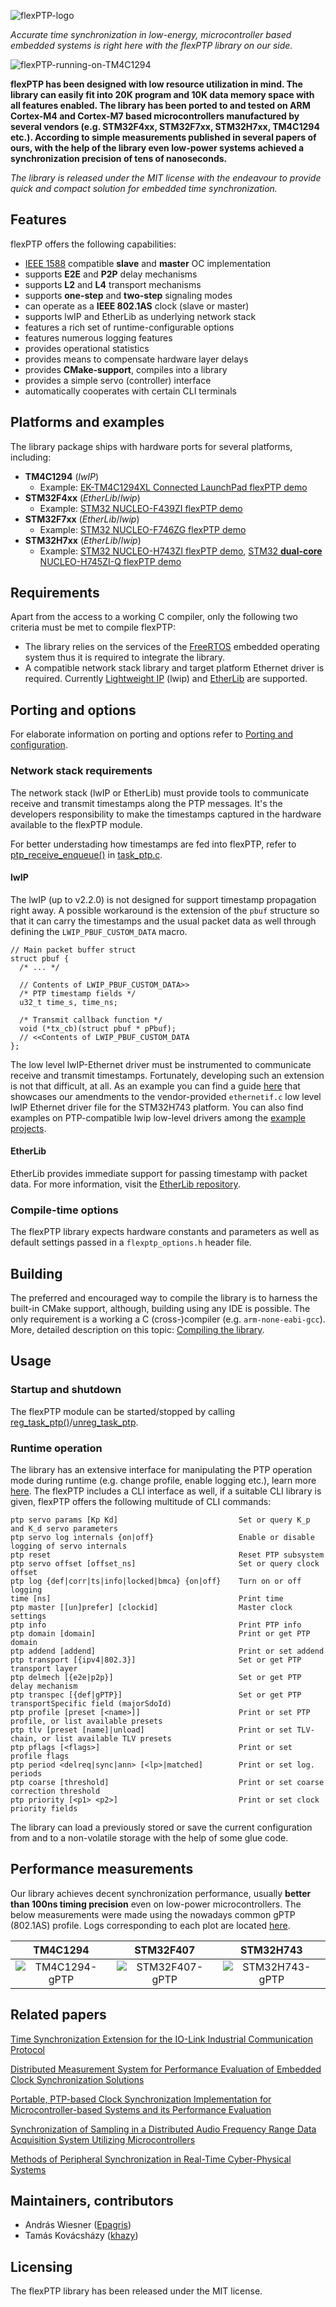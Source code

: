 ![flexPTP-logo](manual/media/flexPTP_logo_long.png)

*Accurate time synchronization in low-energy, microcontroller based embedded systems is right here with the flexPTP library on our side.*

![flexPTP-running-on-TM4C1294](manual/media/TIVA.gif)

**flexPTP has been designed with low resource utilization in mind. The library can easily fit into 20K program and 10K data memory space with all features enabled. The library has been ported to and tested on ARM Cortex-M4 and Cortex-M7 based microcontrollers manufactured by several vendors (e.g. STM32F4xx, STM32F7xx, STM32H7xx, TM4C1294 etc.). According to simple measurements published in several papers of ours, with the help of the library even low-power systems achieved a synchronization precision of tens of nanoseconds.**

*The library is released under the MIT license with the endeavour to provide quick and compact solution for embedded time synchronization.*

## Features

flexPTP offers the following capabilities:

- [IEEE 1588](https://ieeexplore.ieee.org/document/9120376) compatible **slave** and **master** OC implementation
- supports **E2E** and **P2P** delay mechanisms
- supports **L2** and **L4** transport mechanisms
- supports **one-step** and **two-step** signaling modes
- can operate as a **IEEE 802.1AS** clock (slave or master)
- supports lwIP and EtherLib as underlying network stack
- features a rich set of runtime-configurable options
- features numerous logging features
- provides operational statistics
- provides means to compensate hardware layer delays
- provides **CMake-support**, compiles into a library
- provides a simple servo (controller) interface
- automatically cooperates with certain CLI terminals

## Platforms and examples

The library package ships with hardware ports for several platforms, including:

- **TM4C1294** (_lwIP_)
  - Example: [EK-TM4C1294XL Connected LaunchPad flexPTP demo](https://gitea.epagris.com/epagris/flexPTP-demo-TM4C1294)
- **STM32F4xx** (_EtherLib_/_lwip_)
  - Example: [STM32 NUCLEO-F439ZI flexPTP demo](https://gitea.epagris.com/epagris/flexPTP-demo-NUCLEO-F439ZI.git)
- **STM32F7xx** (_EtherLib_/_lwip_)
  - Example: [STM32 NUCLEO-F746ZG flexPTP demo](https://gitea.epagris.com/epagris/flexPTP-demo-NUCLEO-F746ZG)
- **STM32H7xx** (_EtherLib_/_lwip_)
  - Example: [STM32 NUCLEO-H743ZI flexPTP demo](https://gitea.epagris.com/epagris/flexPTP-demo-NUCLEO-H743ZI2), [STM32 **dual-core** NUCLEO-H745ZI-Q flexPTP demo](https://gitea.epagris.com/epagris/flexPTP-demo-NUCLEO-H745ZI-Q/)

## Requirements

Apart from the access to a working C compiler, only the following two criteria must be met to compile flexPTP:

- The library relies on the services of the [FreeRTOS](https://www.freertos.org/) embedded operating system thus it is required to integrate the library.
- A compatible network stack library and target platform Ethernet driver is required. Currently [Lightweight IP](https://github.com/lwip-tcpip/lwip) (lwip) and [EtherLib](https://gitea.epagris.com/epagris/EtherLib) are supported.

## Porting and options

For elaborate information on porting and options refer to [Porting and configuration](https://epagris.com/dev-docs/flexPTP/porting.html).

### Network stack requirements

The network stack (lwIP or EtherLib) must provide tools to communicate receive and transmit timestamps along the PTP messages. It's the developers responsibility to make the timestamps captured in the hardware available to the flexPTP module.

For better understading how timestamps are fed into flexPTP, refer to [ptp_receive_enqueue()](https://epagris.com/dev-docs/flexPTP/task__ptp_8c.html#a73b5e9841da53dee4d9230d8a418b2ac) in [task_ptp.c](https://epagris.com/dev-docs/flexPTP/task__ptp_8c.html).

#### lwIP

The lwIP (up to v2.2.0) is not designed for support timestamp propagation right away. A possible workaround is the extension of the `pbuf` structure so that it can carry the timestamps and the usual packet data as well through defining the `LWIP_PBUF_CUSTOM_DATA` macro.

~~~~~~~~~~~~~~~~~~~~~~~~~~~~~~~~~~~{c}
// Main packet buffer struct
struct pbuf {
  /* ... */

  // Contents of LWIP_PBUF_CUSTOM_DATA>>
  /* PTP timestamp fields */
  u32_t time_s, time_ns;

  /* Transmit callback function */
  void (*tx_cb)(struct pbuf * pPbuf);
  // <<Contents of LWIP_PBUF_CUSTOM_DATA
};
~~~~~~~~~~~~~~~~~~~~~~~~~~~~~~~~~~~

The low level lwIP-Ethernet driver must be instrumented to communicate receive and transmit timestamps. Fortunately, developing such an extension is not that difficult, at all. As an example you can find a guide [here](https://epagris.com/dev-docs/flexPTP/_h743_ethernetif_modifications.html) that showcases our amendments to the vendor-provided `ethernetif.c` low level lwIP Ethernet driver file for the STM32H743 platform. You can also find examples on PTP-compatible lwip low-level drivers among the [example projects](#platforms-and-examples).

#### EtherLib

EtherLib provides immediate support for passing timestamp with packet data. For more information, visit the [EtherLib repository](https://gitea.epagris.com/epagris/EtherLib).


### Compile-time options

The flexPTP library expects hardware constants and parameters as well as default settings passed in a `flexptp_options.h` header file.

## Building

The preferred and encouraged way to compile the library is to harness the built-in CMake support, although, building using any IDE is possible. The only requirement is a working a C (cross-)compiler (e.g. `arm-none-eabi-gcc`). More, detailed description on this topic: [Compiling the library](https://epagris.com/dev-docs/flexPTP/building.html).

## Usage

### Startup and shutdown

The flexPTP module can be started/stopped by calling [reg_task_ptp()](https://epagris.com/dev-docs/flexPTP/task__ptp_8c.html#a2d483d3c32b3890d8c699018e48e45cd)/[unreg_task_ptp](epagris.com/dev-docs/flexPTP/task__ptp_8c.html#a5fd98059e4c2ec1004c74064e17cbe4c).

### Runtime operation

The library has an extensive interface for manipulating the PTP operation mode during runtime (e.g. change profile, enable logging etc.), learn more [here](https://epagris.com/dev-docs/flexPTP/project_organization.html). The flexPTP includes a CLI interface as well, if a suitable CLI library is given, flexPTP offers the following multitude of CLI commands:

```
ptp servo params [Kp Kd]                           Set or query K_p and K_d servo parameters
ptp servo log internals {on|off}                   Enable or disable logging of servo internals
ptp reset                                          Reset PTP subsystem
ptp servo offset [offset_ns]                       Set or query clock offset
ptp log {def|corr|ts|info|locked|bmca} {on|off}    Turn on or off logging
time [ns]                                          Print time
ptp master [[un]prefer] [clockid]                  Master clock settings
ptp info                                           Print PTP info
ptp domain [domain]                                Print or get PTP domain
ptp addend [addend]                                Print or set addend
ptp transport [{ipv4|802.3}]                       Set or get PTP transport layer
ptp delmech [{e2e|p2p}]                            Set or get PTP delay mechanism
ptp transpec [{def|gPTP}]                          Set or get PTP transportSpecific field (majorSdoId)
ptp profile [preset [<name>]]                      Print or set PTP profile, or list available presets
ptp tlv [preset [name]|unload]                     Print or set TLV-chain, or list available TLV presets
ptp pflags [<flags>]                               Print or set profile flags
ptp period <delreq|sync|ann> [<lp>|matched]        Print or set log. periods
ptp coarse [threshold]                             Print or set coarse correction threshold
ptp priority [<p1> <p2>]                           Print or set clock priority fields
```
The library can load a previously stored or save the current configuration from and to a non-volatile storage with the help of some glue code.

## Performance measurements

Our library achieves decent synchronization performance, usually **better than 100ns timing precision** even on low-power microcontrollers. The below measurements were made using the nowadays common gPTP (802.1AS) profile. Logs corresponding to each plot are located [here](manual/dumps/).

|                     TM4C1294                     |                     STM32F407                      |                     STM32H743                      |
| :----------------------------------------------: | :------------------------------------------------: | :------------------------------------------------: |
| ![TM4C1294-gPTP](manual/dumps/tm4c1294-gPTP.svg) | ![STM32F407-gPTP](manual/dumps/stm32f407-gPTP.svg) | ![STM32H743-gPTP](manual/dumps/stm32h743-gPTP.svg) |

## Related papers

[Time Synchronization Extension for the IO-Link Industrial Communication Protocol](https://ieeexplore.ieee.org/document/10747727)

[Distributed Measurement System for Performance Evaluation of Embedded Clock Synchronization Solutions](https://ieeexplore.ieee.org/document/9805958/)

[Portable, PTP-based Clock Synchronization Implementation for Microcontroller-based Systems and its Performance Evaluation](https://ieeexplore.ieee.org/document/9615250)

[Synchronization of Sampling in a Distributed Audio Frequency Range Data Acquisition System Utilizing Microcontrollers](https://ieeexplore.ieee.org/document/9918455/)

[Methods of Peripheral Synchronization in Real-Time Cyber-Physical Systems](https://ieeexplore.ieee.org/document/10178979/)

## Maintainers, contributors

- András Wiesner ([Epagris](https://github.com/epagris))
- Tamás Kovácsházy ([khazy](https://github.com/khazy))

## Licensing

The flexPTP library has been released under the MIT license.